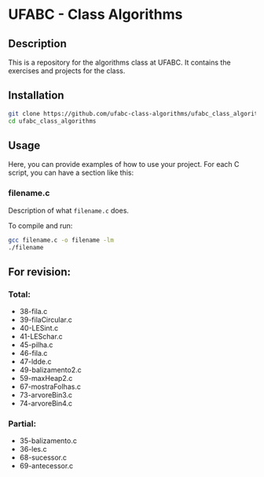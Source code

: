 # UFABC - Class Algorithms

## Description

This is a repository for the algorithms class at UFABC. It contains the exercises and projects for the class.

## Installation

```bash
git clone https://github.com/ufabc-class-algorithms/ufabc_class_algorithms.git
cd ufabc_class_algorithms
```

## Usage

Here, you can provide examples of how to use your project. For each C script, you can have a section like this:

### filename.c

Description of what `filename.c` does.

To compile and run:

```bash
gcc filename.c -o filename -lm
./filename
```

## For revision:
### Total:
- 38-fila.c
- 39-filaCircular.c
- 40-LESint.c
- 41-LESchar.c
- 45-pilha.c
- 46-fila.c
- 47-ldde.c
- 49-balizamento2.c
- 59-maxHeap2.c
- 67-mostraFolhas.c
- 73-arvoreBin3.c
- 74-arvoreBin4.c
### Partial:
- 35-balizamento.c
- 36-les.c
- 68-sucessor.c
- 69-antecessor.c
